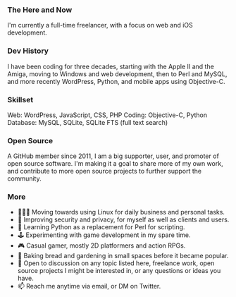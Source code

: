 
### The Here and Now

I'm currently a full-time freelancer, with a focus on web and iOS development.

### Dev History

I have been coding for three decades, starting with the Apple II and the Amiga, moving to Windows and web development, then to Perl and MySQL, and more recently WordPress, Python, and mobile apps using Objective-C.

### Skillset

Web: WordPress, JavaScript, CSS, PHP
Coding: Objective-C, Python
Database: MySQL, SQLite, SQLite FTS (full text search)

### Open Source

A GitHub member since 2011, I am a big supporter, user, and promoter of open source software. I'm making it a goal to share more of my own work, and contribute to more open source projects to further support the community.

### More

- 👨🏼‍💻 Moving towards using Linux for daily business and personal tasks.
- 🔭 Improving security and privacy, for myself as well as clients and users.
- 🌱 Learning Python as a replacement for Perl for scripting.
- 🕹 Experimenting with game development in my spare time. 
- 🎮 Casual gamer, mostly 2D platformers and action RPGs.
- 🏡 Baking bread and gardening in small spaces before it became popular.
- 💬 Open to discussion on any topic listed here, freelance work, open source projects I might be interested in, or any questions or ideas you have.
- 📫 Reach me anytime via email, or DM on Twitter.
